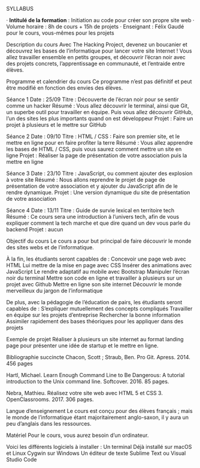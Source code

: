 SYLLABUS



· **Intitulé de la formation** : Initiation au code pour créer son propre site web
· Volume horaire : 8h de cours + 15h de projets
· Enseignant : Félix Gaudé pour le cours, vous-mêmes pour les projets


Description du cours
Avec The Hacking Project, devenez un boucanier et découvrez les bases de l’informatique pour lancer votre site Internet !
Vous allez travailler ensemble en petits groupes, et découvrir l’écran noir avec des projets concrets, l’apprentissage en communauté, et l’entraide entre élèves.

Programme et calendrier du cours
Ce programme n’est pas définitif et peut être modifié en fonction des envies des élèves.

Séance 1
Date : 25/09
Titre : Découverte de l’écran noir pour se sentir comme un hacker
Résumé : Vous allez découvrir le terminal, ainsi que Git, un superbe outil pour travailler en équipe. Puis vous allez découvrir GitHub, l’un des sites les plus importants quand on est développeur
Projet : Faire un projet à plusieurs et le mettre sur GitHub

Séance 2
Date : 09/10
Titre : HTML / CSS : Faire son premier site, et le mettre en ligne pour en faire profiter la terre
Résumé : Vous allez apprendre les bases de HTML / CSS, puis vous saurez comment mettre un site en ligne
Projet : Réaliser la page de présentation de votre association puis la mettre en ligne

Séance 3
Date : 23/10
Titre : JavaScript, ou comment ajouter des explosion à votre site
Résumé : Nous allons reprendre le projet de page de présentation de votre association et y ajouter du JavaScript afin de le rendre dynamique.
Projet : Une version dynamique du site de présentation de votre association


Séance 4
Date : 13/11
Titre : Guide de survie lexical en territoire tech
Résumé : Ce cours sera une introduction à l’univers tech, afin de vous expliquer comment la tech marche et que dire quand un dev vous parle du backend
Projet : aucun


Objectif du cours
Le cours a pour but principal de faire découvrir le monde des sites webs et de l’informatique. 

À la fin, les étudiants seront capables de : 
Concevoir une page web avec HTML
Lui mettre de la mise en page avec CSS
Insérer des animations avec JavaScript
Le rendre adaptatif au mobile avec Bootstrap
Manipuler l’écran noir du terminal
Mettre son code en ligne et travailler à plusieurs sur un projet avec Github
Mettre en ligne son site internet
Découvrir le monde merveilleux du jargon de l’informatique

De plus, avec la pédagogie de l’éducation de pairs, les étudiants seront capables de :
S’expliquer mutuellement des concepts compliqués
Travailler en équipe sur les projets d’entreprise
Rechercher la bonne information
Assimiler rapidement des bases théoriques pour les appliquer dans des projets


Exemple de projet
Réaliser à plusieurs un site internet au format landing page pour présenter une idée de startup et le mettre en ligne.


Bibliographie succincte
Chacon, Scott ; Straub, Ben. Pro Git. Apress. 2014. 456 pages

Hartl, Michael. Learn Enough Command Line to Be Dangerous: A tutorial introduction to the Unix command line. Softcover. 2016. 85 pages.

Nebra, Mathieu. Réalisez votre site web avec HTML 5 et CSS 3. OpenClassrooms. 2017. 306 pages.


Langue d’enseignement
Le cours est conçu pour des élèves français ; mais le monde de l’informatique étant majoritairement anglo-saxon, il y aura un peu d’anglais dans les ressources.

Matériel
Pour le cours, vous aurez besoin d’un ordinateur.

Voici les différents logiciels à installer :
Un terminal
Déjà installé sur macOS et Linux
Cygwin sur Windows
Un éditeur de texte
Sublime Text ou Visual Studio Code

